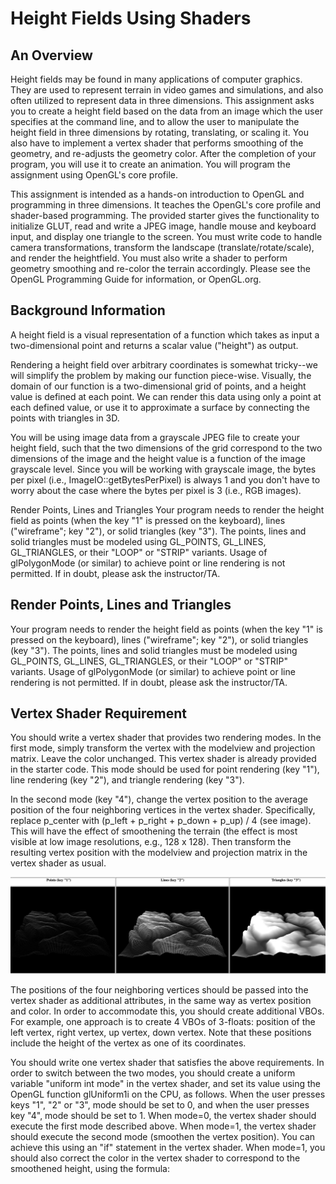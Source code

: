# Height Fields Using Shaders #

## An Overview ##
Height fields may be found in many applications of computer graphics. They are used to represent terrain in video games and simulations, and also often utilized to represent data in three dimensions. This assignment asks you to create a height field based on the data from an image which the user specifies at the command line, and to allow the user to manipulate the height field in three dimensions by rotating, translating, or scaling it. You also have to implement a vertex shader that performs smoothing of the geometry, and re-adjusts the geometry color. After the completion of your program, you will use it to create an animation. You will program the assignment using OpenGL's core profile.

This assignment is intended as a hands-on introduction to OpenGL and programming in three dimensions. It teaches the OpenGL's core profile and shader-based programming. The provided starter gives the functionality to initialize GLUT, read and write a JPEG image, handle mouse and keyboard input, and display one triangle to the screen. You must write code to handle camera transformations, transform the landscape (translate/rotate/scale), and render the heightfield. You must also write a shader to perform geometry smoothing and re-color the terrain accordingly. Please see the OpenGL Programming Guide for information, or OpenGL.org.

## Background Information ##
A height field is a visual representation of a function which takes as input a two-dimensional point and returns a scalar value ("height") as output.

Rendering a height field over arbitrary coordinates is somewhat tricky--we will simplify the problem by making our function piece-wise. Visually, the domain of our function is a two-dimensional grid of points, and a height value is defined at each point. We can render this data using only a point at each defined value, or use it to approximate a surface by connecting the points with triangles in 3D.

You will be using image data from a grayscale JPEG file to create your height field, such that the two dimensions of the grid correspond to the two dimensions of the image and the height value is a function of the image grayscale level. Since you will be working with grayscale image, the bytes per pixel (i.e., ImageIO::getBytesPerPixel) is always 1 and you don't have to worry about the case where the bytes per pixel is 3 (i.e., RGB images).

Render Points, Lines and Triangles
Your program needs to render the height field as points (when the key "1" is pressed on the keyboard), lines ("wireframe"; key "2"), or solid triangles (key "3"). The points, lines and solid triangles must be modeled using GL_POINTS, GL_LINES, GL_TRIANGLES, or their "LOOP" or "STRIP" variants. Usage of glPolygonMode (or similar) to achieve point or line rendering is not permitted. If in doubt, please ask the instructor/TA.

## Render Points, Lines and Triangles ##
Your program needs to render the height field as points (when the key "1" is pressed on the keyboard), lines ("wireframe"; key "2"), or solid triangles (key "3"). The points, lines and solid triangles must be modeled using GL_POINTS, GL_LINES, GL_TRIANGLES, or their "LOOP" or "STRIP" variants. Usage of glPolygonMode (or similar) to achieve point or line rendering is not permitted. If in doubt, please ask the instructor/TA.

## Vertex Shader Requirement ## 

You should write a vertex shader that provides two rendering modes. In the first mode, simply transform the vertex with the modelview and projection matrix. Leave the color unchanged. This vertex shader is already provided in the starter code. This mode should be used for point rendering (key "1"), line rendering (key "2"), and triangle rendering (key "3").

In the second mode (key "4"), change the vertex position to the average position of the four neighboring vertices in the vertex shader. Specifically, replace p_center with (p_left + p_right + p_down + p_up) / 4 (see image). This will have the effect of smoothening the terrain (the effect is most visible at low image resolutions, e.g., 128 x 128). Then transform the resulting vertex position with the modelview and projection matrix in the vertex shader as usual.

![](https://github.com/AaronXu9/Computer-Graphics/blob/main/assign1_simpleRenderer/a1_images/a1_image1.png)

The positions of the four neighboring vertices should be passed into the vertex shader as additional attributes, in the same way as vertex position and color. In order to accommodate this, you should create additional VBOs. For example, one approach is to create 4 VBOs of 3-floats: position of the left vertex, right vertex, up vertex, down vertex. Note that these positions include the height of the vertex as one of its coordinates.

You should write one vertex shader that satisfies the above requirements. In order to switch between the two modes, you should create a uniform variable "uniform int mode" in the vertex shader, and set its value using the OpenGL function glUniform1i on the CPU, as follows. When the user presses keys "1", "2" or "3", mode should be set to 0, and when the user presses key "4", mode should be set to 1. When mode=0, the vertex shader should execute the first mode described above. When mode=1, the vertex shader should execute the second mode (smoothen the vertex position). You can achieve this using an "if" statement in the vertex shader. When mode=1, you should also correct the color in the vertex shader to correspond to the smoothened height, using the formula:


